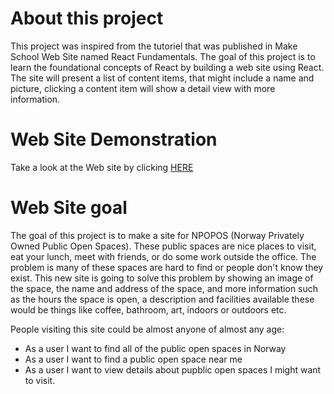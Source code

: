 # About this project
This project was inspired from the tutoriel that was published in Make School Web Site named React Fundamentals. 
The goal of this project is to learn the foundational concepts of React by building a web site using React. 
The site will present a list of content items, that might include a name and picture, clicking a content item will show a detail view with more information.

# Web Site Demonstration
Take a look at the Web site by clicking [HERE](https://ihebzanina.github.io/Travelling/#/)

# Web Site goal
The goal of this project is to make a site for NPOPOS (Norway Privately Owned Public Open Spaces).
These public spaces are nice places to visit, eat your lunch, meet with friends, or do some work outside the office. The problem is many of these spaces are hard to find or people
don't know they exist. This new site is going to solve this problem by showing an image of the space, the name and address of the space, and more information such as the hours the
space is open, a description and facilities available these would be things like coffee, bathroom, art, indoors or outdoors etc.

People visiting this site could be almost anyone of almost any age:
- As a user I want to find all of the public open spaces in Norway
- As a user I want to find a public open space near me
- As a user I want to view details about pupblic open spaces I might want to visit.
